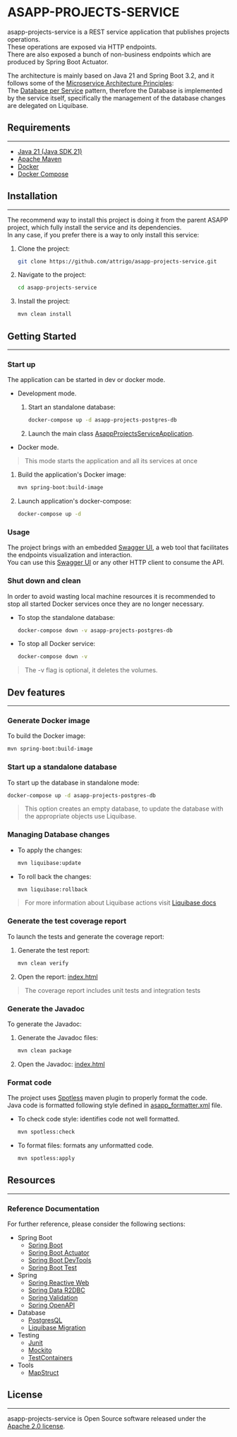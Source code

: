 # ASAPP-PROJECTS-SERVICE

asapp-projects-service is a REST service application that publishes projects operations. \
These operations are exposed via HTTP endpoints. \
There are also exposed a bunch of non-business endpoints which are produced by Spring Boot Actuator.

The architecture is mainly based on Java 21 and Spring Boot 3.2, and it follows some of the [Microservice Architecture Principles](https://microservices.io/): \
The [Database per Service](https://microservices.io/patterns/data/database-per-service.html) pattern, therefore the Database is implemented by the service
itself, specifically the management of the database changes are delegated on Liquibase.

## Requirements

***

* [Java 21 (Java SDK 21)](https://www.oracle.com/es/java/technologies/downloads/#java21)
* [Apache Maven](https://maven.apache.org/download.cgi)
* [Docker](https://www.docker.com/)
* [Docker Compose](https://docs.docker.com/compose/)

## Installation

***

The recommend way to install this project is doing it from the parent ASAPP project, which fully install the service and its dependencies. \
In any case, if you prefer there is a way to only install this service:

1. Clone the project:
    ```sh
    git clone https://github.com/attrigo/asapp-projects-service.git
    ```

2. Navigate to the project:
    ```sh
    cd asapp-projects-service
    ```

3. Install the project:
    ```sh
    mvn clean install
    ```

## Getting Started

***

### Start up

The application can be started in dev or docker mode.

* Development mode.
    1. Start an standalone database:
        ```sh
        docker-compose up -d asapp-projects-postgres-db
        ```

    2. Launch the main class [AsappProjectsServiceApplication](src/main/java/com/bcn/asapp/projects/AsappProjectsServiceApplication.java).

* Docker mode.

> This mode starts the application and all its services at once

1. Build the application's Docker image:
    ```sh
    mvn spring-boot:build-image
    ```

2. Launch application's docker-compose:
    ```sh
    docker-compose up -d
    ```

### Usage

The project brings with an embedded [Swagger UI](https://swagger.io/tools/swagger-ui/), a web tool that facilitates the endpoints visualization and
interaction. \
You can use this [Swagger UI](http://localhost:8081/asapp-projects-service/swagger-ui.html) or any other HTTP client to consume the API.

### Shut down and clean

In order to avoid wasting local machine resources it is recommended to stop all started Docker services once they are no longer necessary.

* To stop the standalone database:
    ```sh
    docker-compose down -v asapp-projects-postgres-db
    ```

* To stop all Docker service:
    ```sh
    docker-compose down -v
    ```

> The -v flag is optional, it deletes the volumes.

## Dev features

***

### Generate Docker image

To build the Docker image:

```sh
mvn spring-boot:build-image
```

### Start up a standalone database

To start up the database in standalone mode:

```sh
docker-compose up -d asapp-projects-postgres-db
```

> This option creates an empty database, to update the database with the appropriate objects use Liquibase.

### Managing Database changes

* To apply the changes:
    ```sh
    mvn liquibase:update
    ```

* To roll back the changes:
    ```sh
    mvn liquibase:rollback
    ```

> For more information about Liquibase actions visit [Liquibase docs](https://docs.liquibase.com/home.html)

### Generate the test coverage report

To launch the tests and generate the coverage report:

1. Generate the test report:
    ```sh
    mvn clean verify
    ```

2. Open the report: [index.html](target/site/jacoco-aggregate/index.html)

> The coverage report includes unit tests and integration tests

### Generate the Javadoc

To generate the Javadoc:

1. Generate the Javadoc files:
    ```sh
    mvn clean package
    ```

2. Open the Javadoc: [index.html](target/site/apidocs/index.html)

### Format code

The project uses [Spotless](https://github.com/diffplug/spotless/tree/main/plugin-maven) maven plugin to properly format the code. \
Java code is formatted following style defined in [asapp_formatter.xml](../../asapp_formatter.xml) file.

* To check code style: identifies code not well formatted.
    ```sh
    mvn spotless:check
    ```

* To format files: formats any unformatted code.
    ```sh
    mvn spotless:apply
    ```

## Resources

***

### Reference Documentation

For further reference, please consider the following sections:

* Spring Boot
    * [Spring Boot](https://docs.spring.io/spring-boot/docs/current/reference/htmlsingle/)
    * [Spring Boot Actuator](https://docs.spring.io/spring-boot/docs/current/reference/htmlsingle/#actuator)
    * [Spring Boot DevTools](https://docs.spring.io/spring-boot/docs/current/reference/html/using.html#using.devtools)
    * [Spring Boot Test](https://docs.spring.io/spring-boot/docs/current/reference/html/features.html#features.testing)
* Spring
    * [Spring Reactive Web](https://docs.spring.io/spring-framework/reference/web/webflux.html)
    * [Spring Data R2DBC](https://docs.spring.io/spring-data/relational/reference/r2dbc.html)
    * [Spring Validation](https://docs.spring.io/spring-framework/reference/core/validation.html)
    * [Spring OpenAPI](https://springdoc.org/)
* Database
    * [PostgresQL](https://www.postgresql.org/docs/current/)
    * [Liquibase Migration](https://docs.spring.io/spring-boot/docs/current/reference/htmlsingle/index.html#howto.data-initialization.migration-tool.liquibase)
* Testing
    * [Junit](https://junit.org/junit5/docs/current/user-guide/)
    * [Mockito](https://javadoc.io/doc/org.mockito/mockito-core/latest/org/mockito/Mockito.html)
    * [TestContainers](https://java.testcontainers.org/)
* Tools
    * [MapStruct](https://mapstruct.org/documentation/)

## License

***

asapp-projects-service is Open Source software released under the [Apache 2.0 license](https://www.apache.org/licenses/LICENSE-2.0").
